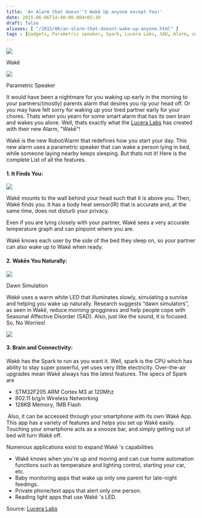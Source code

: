 ```yaml
---
title: 'An Alarm that doesn''t Wakē Up anyone except You!'
date: 2015-06-06T14:40:00.004+05:30
draft: false
aliases: [ "/2015/06/an-alarm-that-doesnt-wake-up-anyone.html" ]
tags : [Gadgets, Parametric speaker, Spark, Lucera Labs, SAD, Alarm, smartphone, Seasonal Affective Disorder, Dawn Simulation, Robot, Wakē]
---
```


  

[![](http://3.bp.blogspot.com/-xdrZo_Poa7w/VXKtiOm7s-I/AAAAAAAACuo/bgM1OhNZtEA/s400/wakeTop.png)](http://3.bp.blogspot.com/-xdrZo_Poa7w/VXKtiOm7s-I/AAAAAAAACuo/bgM1OhNZtEA/s1600/wakeTop.png)

Wakē

[![](http://3.bp.blogspot.com/-hKa4-mKEEDY/VXK4YnCd7mI/AAAAAAAACu4/raYYg8Apt0k/s320/parametric%2Bspeaker.jpg)](http://3.bp.blogspot.com/-hKa4-mKEEDY/VXK4YnCd7mI/AAAAAAAACu4/raYYg8Apt0k/s1600/parametric%2Bspeaker.jpg)

Parametric Speaker

It would have been a nightmare for you waking up early in the morning to your partners/(mostly) parents alarm that desires you rip your head off. Or you may have felt sorry for waking up your tired partner early for your chores. Thats when you yearn for some smart alarm that has its own brain and wakes you alone. Well, thats exactly what the [Lucera Labs](http://luceralabs.com/) has created with their new Alarm, "Wakē"!

  

Wakē is the new Robot/Alarm that redefines how you start your day. This new alarm uses a parametric speaker that can wake a person lying in bed, while someone laying nearby keeps sleeping. But thats not it! Here is the complete List of all the features.

  

#### 1\. It Finds You:

[![](http://luceralabs.com/images/img15.jpg)](http://luceralabs.com/images/img15.jpg)

Wakē mounts to the wall behind your head such that it is above you. Then, Wakē finds you. It has a body heat sensor(IR) that is accurate and, at the same time, does not disturb your privacy.

Even if you are lying closely with your partner, Wakē sees a very accurate temperature graph and can pinpoint where you are.

Wakē knows each user by the side of the bed they sleep on, so your partner can also wake up to Wakē when ready.

#### 2\. Wakēs You Naturally:

[![](http://images.gizmag.com/hero/wake.jpg)](http://images.gizmag.com/hero/wake.jpg)

Dawn Simulation

  

Wakē uses a warm white LED that illuminates slowly, simulating a sunrise and helping you wake up naturally. Research suggests “dawn simulators”, as seen in Wakē, reduce morning grogginess and help people cope with Seasonal Affective Disorder (SAD). Also, just like the sound, it is focused. So, No Worries!

  

[![](http://luceralabs.com/images/powered_by_spark.png)](http://luceralabs.com/images/powered_by_spark.png)

#### 3\. Brain and Connectivity:

Wakē has the Spark to run as you want it. Well, spark is the CPU which has ability to stay super powerful, yet uses very little electricity. Over-the-air upgrades mean Wakē always has the latest features. The specs of Spark are  

*   STM32F205 ARM Cortex M3 at 120Mhz
*   802.11 b/g/n Wireless Networking
*   128KB Memory, 1MB Flash

 Also, it can be accessed through your smartphone with its own Wakē App. This app has a variety of features and helps you set up Wakē easily. Touching your smartphone acts as a snooze bar, and simply getting out of bed will turn Wakē off.

  
Numerous applications exist to expand Wakē 's capabilities  

*   Wakē knows when you're up and moving and can cue home automation functions such as temperature and lighting control, starting your car, etc.
*   Baby monitoring apps that wake up only one parent for late-night feedings.
*   Private phone/text apps that alert only one person.
*   Reading light apps that use Wakē 's LED. 

Source: [Lucera Labs](http://luceralabs.com/wake.html)